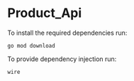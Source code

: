 # Product_Api

To install the required dependencies run:
~~~
go mod download
~~~

To provide dependency injection run:
~~~
wire
~~~



